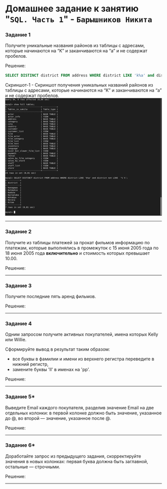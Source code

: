 # Домашнее задание к занятию "`SQL. Часть 1`" - `Барышников Никита`


### Задание 1

Получите уникальные названия районов из таблицы с адресами, которые начинаются на “K” и заканчиваются на “a” и не содержат пробелов.

Решение:

```sql
SELECT DISTINCT district FROM address WHERE district LIKE 'k%a' and district not LIKE  '% %';
```

Скриншот-1 - Скриншот получения уникальных названий районов из таблицы с адресами, которые начинаются на “K” и заканчиваются на “a” и не содержат пробелов.
![Скриншот-1](https://github.com/BaryshnikovNV/Databases-and-information-security/blob/main/img/12-03/12.3.1_Скриншот_получения_уникальных_названий_районов_из_таблицы_с_адресами,_которые_начинаются_на_“K”_и_заканчиваются_на_“a”_и_не_содержат_пробелов.png)

---

### Задание 2

Получите из таблицы платежей за прокат фильмов информацию по платежам, которые выполнялись в промежуток с 15 июня 2005 года по 18 июня 2005 года **включительно** и стоимость которых превышает 10.00.

Решение:



---

### Задание 3

Получите последние пять аренд фильмов.

Решение:



---

### Задание 4

Одним запросом получите активных покупателей, имена которых Kelly или Willie. 

Сформируйте вывод в результат таким образом:
- все буквы в фамилии и имени из верхнего регистра переведите в нижний регистр,
- замените буквы 'll' в именах на 'pp'.

Решение:



---

### Задание 5*

Выведите Email каждого покупателя, разделив значение Email на две отдельных колонки: в первой колонке должно быть значение, указанное до @, во второй — значение, указанное после @.

Решение:



---

### Задание 6*

Доработайте запрос из предыдущего задания, скорректируйте значения в новых колонках: первая буква должна быть заглавной, остальные — строчными.

Решение:



---